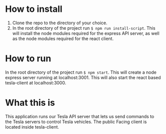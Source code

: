 # How to install
1. Clone the repo to the directory of your choice. 
2. In the root directory of the project run `$ npm run install-script`. This will install the node modules required for the express API server, as well as the node modules required for the react client.

# How to run
In the root directory of the project run `$ npm start`. This will create a node express server running at localhost:3001.
This will also start the react based tesla-client at localhost:3000.

# What this is
This application runs our Tesla API server that lets us send commands to the Tesla servers to control Tesla vehicles. 
The public Facing client is located inside tesla-client.

